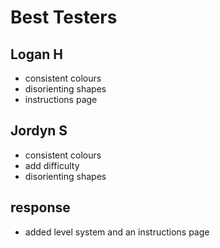 # Best Testers

## Logan H
- consistent colours
- disorienting shapes
- instructions page

##  Jordyn S 
 - consistent colours
 - add difficulty 
 - disorienting shapes

## response
- added level system and an instructions page